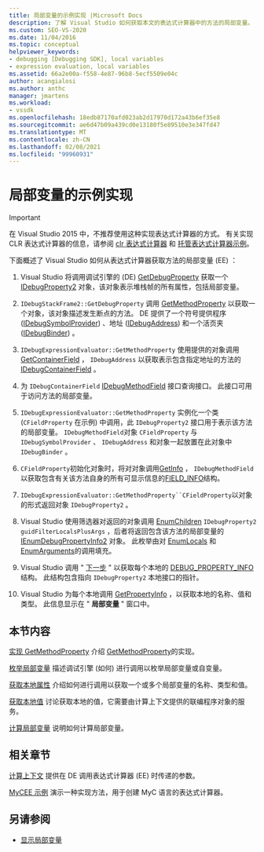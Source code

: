 ```yaml
---
title: 局部变量的示例实现 |Microsoft Docs
description: 了解 Visual Studio 如何获取本文的表达式计算器中的方法的局部变量。
ms.custom: SEO-VS-2020
ms.date: 11/04/2016
ms.topic: conceptual
helpviewer_keywords:
- debugging [Debugging SDK], local variables
- expression evaluation, local variables
ms.assetid: 66a2e00a-f558-4e87-96b8-5ecf5509e04c
author: acangialosi
ms.author: anthc
manager: jmartens
ms.workload:
- vssdk
ms.openlocfilehash: 18edb87170afd023ab2d17970d172a43b6ef35e8
ms.sourcegitcommit: ae6d47b09a439cd0e13180f5e89510e3e347fd47
ms.translationtype: MT
ms.contentlocale: zh-CN
ms.lasthandoff: 02/08/2021
ms.locfileid: "99960931"
---
```

# <a name="sample-implementation-of-locals"></a>局部变量的示例实现
> [!IMPORTANT]
> 在 Visual Studio 2015 中，不推荐使用这种实现表达式计算器的方式。 有关实现 CLR 表达式计算器的信息，请参阅 [clr 表达式计算器](https://github.com/Microsoft/ConcordExtensibilitySamples/wiki/CLR-Expression-Evaluators) 和 [托管表达式计算器示例](https://github.com/Microsoft/ConcordExtensibilitySamples/wiki/Managed-Expression-Evaluator-Sample)。

 下面概述了 Visual Studio 如何从表达式计算器获取方法的局部变量 (EE) ：

1. Visual Studio 将调用调试引擎的 (DE) [GetDebugProperty](../../extensibility/debugger/reference/idebugstackframe2-getdebugproperty.md) 获取一个 [IDebugProperty2](../../extensibility/debugger/reference/idebugproperty2.md) 对象，该对象表示堆栈帧的所有属性，包括局部变量。

2. `IDebugStackFrame2::GetDebugProperty` 调用 [GetMethodProperty](../../extensibility/debugger/reference/idebugexpressionevaluator-getmethodproperty.md) 以获取一个对象，该对象描述发生断点的方法。 DE 提供了一个符号提供程序 ([IDebugSymbolProvider](../../extensibility/debugger/reference/idebugsymbolprovider.md)) 、地址 ([IDebugAddress](../../extensibility/debugger/reference/idebugaddress.md)) 和一个活页夹 ([IDebugBinder](../../extensibility/debugger/reference/idebugbinder.md)) 。

3. `IDebugExpressionEvaluator::GetMethodProperty` 使用提供的对象调用 [GetContainerField](../../extensibility/debugger/reference/idebugsymbolprovider-getcontainerfield.md) ， `IDebugAddress` 以获取表示包含指定地址的方法的 [IDebugContainerField](../../extensibility/debugger/reference/idebugcontainerfield.md) 。

4. 为 `IDebugContainerField` [IDebugMethodField](../../extensibility/debugger/reference/idebugmethodfield.md) 接口查询接口。 此接口可用于访问方法的局部变量。

5. `IDebugExpressionEvaluator::GetMethodProperty` 实例化一个类 (`CFieldProperty` 在示例) 中调用，此 `IDebugProperty2` 接口用于表示该方法的局部变量。 `IDebugMethodField`对象 `CFieldProperty` 与 `IDebugSymbolProvider` 、 `IDebugAddress` 和对象一起放置在此对象中 `IDebugBinder` 。

6. `CFieldProperty`初始化对象时，将对对象调用[GetInfo](../../extensibility/debugger/reference/idebugfield-getinfo.md) ， `IDebugMethodField` 以获取包含有关该方法自身的所有可显示信息的[FIELD_INFO](../../extensibility/debugger/reference/field-info.md)结构。

7. `IDebugExpressionEvaluator::GetMethodProperty``CFieldProperty`以对象的形式返回对象 `IDebugProperty2` 。

8. Visual Studio 使用筛选器对返回的对象调用 [EnumChildren](../../extensibility/debugger/reference/idebugproperty2-enumchildren.md) `IDebugProperty2` `guidFilterLocalsPlusArgs` ，后者将返回包含该方法的局部变量的 [IEnumDebugPropertyInfo2](../../extensibility/debugger/reference/ienumdebugpropertyinfo2.md) 对象。 此枚举由对 [EnumLocals](../../extensibility/debugger/reference/idebugmethodfield-enumlocals.md) 和 [EnumArguments](../../extensibility/debugger/reference/idebugmethodfield-enumarguments.md)的调用填充。

9. Visual Studio 调用 " [下一步](../../extensibility/debugger/reference/ienumdebugpropertyinfo2-next.md) " 以获取每个本地的 [DEBUG_PROPERTY_INFO](../../extensibility/debugger/reference/debug-property-info.md) 结构。 此结构包含指向 `IDebugProperty2` 本地接口的指针。

10. Visual Studio 为每个本地调用 [GetPropertyInfo](../../extensibility/debugger/reference/idebugproperty2-getpropertyinfo.md) ，以获取本地的名称、值和类型。 此信息显示在 " **局部变量** " 窗口中。

## <a name="in-this-section"></a>本节内容
 [实现 GetMethodProperty](../../extensibility/debugger/implementing-getmethodproperty.md) 介绍 [GetMethodProperty](../../extensibility/debugger/reference/idebugexpressionevaluator-getmethodproperty.md)的实现。

 [枚举局部变量](../../extensibility/debugger/enumerating-locals.md) 描述调试引擎 (如何) 进行调用以枚举局部变量或自变量。

 [获取本地属性](../../extensibility/debugger/getting-local-properties.md) 介绍如何进行调用以获取一个或多个局部变量的名称、类型和值。

 [获取本地值](../../extensibility/debugger/getting-local-values.md) 讨论获取本地的值，它需要由计算上下文提供的联编程序对象的服务。

 [计算局部变量](../../extensibility/debugger/evaluating-locals.md) 说明如何计算局部变量。

## <a name="related-sections"></a>相关章节
 [计算上下文](../../extensibility/debugger/evaluation-context.md) 提供在 DE 调用表达式计算器 (EE) 时传递的参数。

 [MyCEE 示例](/previous-versions/) 演示一种实现方法，用于创建 MyC 语言的表达式计算器。

## <a name="see-also"></a>另请参阅
- [显示局部变量](../../extensibility/debugger/displaying-locals.md)